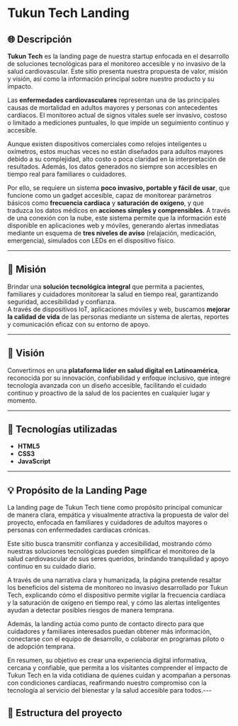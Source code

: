 # Tukun Tech Landing

## 🌐 Descripción

**Tukun Tech** es la landing page de nuestra startup enfocada en el desarrollo de soluciones tecnológicas para el monitoreo accesible y no invasivo de la salud cardiovascular. Este sitio presenta nuestra propuesta de valor, misión y visión, así como la información principal sobre nuestro producto y su impacto.

Las **enfermedades cardiovasculares** representan una de las principales causas de mortalidad en adultos mayores y personas con antecedentes cardíacos. El monitoreo actual de signos vitales suele ser invasivo, costoso o limitado a mediciones puntuales, lo que impide un seguimiento continuo y accesible.

Aunque existen dispositivos comerciales como relojes inteligentes u oxímetros, estos muchas veces no están diseñados para adultos mayores debido a su complejidad, alto costo o poca claridad en la interpretación de resultados. Además, los datos generados no siempre son accesibles en tiempo real para familiares o cuidadores.

Por ello, se requiere un sistema **poco invasivo, portable y fácil de usar**, que funcione como un gadget accesible, capaz de monitorear parámetros básicos como **frecuencia cardíaca** y **saturación de oxígeno**, y que traduzca los datos médicos en **acciones simples y comprensibles**. A través de una conexión con la nube, este sistema permite que la información esté disponible en aplicaciones web y móviles, generando alertas inmediatas mediante un esquema de **tres niveles de aviso** (relajación, medicación, emergencia), simulados con LEDs en el dispositivo físico.

---

## 🎯 Misión

Brindar una **solución tecnológica integral** que permita a pacientes, familiares y cuidadores monitorear la salud en tiempo real, garantizando seguridad, accesibilidad y confianza.  
A través de dispositivos IoT, aplicaciones móviles y web, buscamos **mejorar la calidad de vida** de las personas mediante un sistema de alertas, reportes y comunicación eficaz con su entorno de apoyo.

---

## 🚀 Visión

Convertirnos en una **plataforma líder en salud digital en Latinoamérica**, reconocida por su innovación, confiabilidad y enfoque inclusivo, que integre tecnología avanzada con un diseño accesible, facilitando el cuidado continuo y proactivo de la salud de los pacientes en cualquier lugar y momento.

---

## 🧩 Tecnologías utilizadas

- **HTML5**
- **CSS3**
- **JavaScript**

---

## 💡 Propósito de la Landing Page

La landing page de Tukun Tech tiene como propósito principal comunicar de manera clara, empática y visualmente atractiva la propuesta de valor del proyecto, enfocada en familiares y cuidadores de adultos mayores o personas con enfermedades cardíacas crónicas.

Este sitio busca transmitir confianza y accesibilidad, mostrando cómo nuestras soluciones tecnológicas pueden simplificar el monitoreo de la salud cardiovascular de sus seres queridos, brindando tranquilidad y apoyo continuo en su cuidado diario.

A través de una narrativa clara y humanizada, la página pretende resaltar los beneficios del sistema de monitoreo no invasivo desarrollado por Tukun Tech, explicando cómo el dispositivo permite vigilar la frecuencia cardíaca y la saturación de oxígeno en tiempo real, y cómo las alertas inteligentes ayudan a detectar posibles riesgos de manera temprana.

Además, la landing actúa como punto de contacto directo para que cuidadores y familiares interesados puedan obtener más información, conectarse con el equipo de desarrollo, o colaborar en programas piloto o de adopción temprana.

En resumen, su objetivo es crear una experiencia digital informativa, cercana y confiable, que permita a los visitantes comprender el impacto de Tukun Tech en la vida cotidiana de quienes cuidan y acompañan a personas con condiciones cardíacas, reafirmando nuestro compromiso con la tecnología al servicio del bienestar y la salud accesible para todos.---

## 📂 Estructura del proyecto

